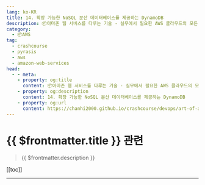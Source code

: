 ```yaml
---
lang: ko-KR
title: 14. 확장 가능한 NoSQL 분산 데이터베이스를 제공하는 DynamoDB
description: 📦아마존 웹 서비스를 다루는 기술 - 실무에서 필요한 AWS 클라우드의 모든 것! > 14. 확장 가능한 NoSQL 분산 데이터베이스를 제공하는 DynamoDB
category:
  - 📦AWS
tag: 
  - crashcourse
  - pyrasis
  - aws 
  - amazon-web-services
head:
  - - meta:
    - property: og:title
      content: 📦아마존 웹 서비스를 다루는 기술 - 실무에서 필요한 AWS 클라우드의 모든 것! > 14. 확장 가능한 NoSQL 분산 데이터베이스를 제공하는 DynamoDB
    - property: og:description
      content: 14. 확장 가능한 NoSQL 분산 데이터베이스를 제공하는 DynamoDB
    - property: og:url
      content: https://chanhi2000.github.io/crashcourse/devops/art-of-aws/14.html
---
```


# {{ $frontmatter.title }} 관련

> {{ $frontmatter.description }}

[[toc]]

---

<TagLinks />